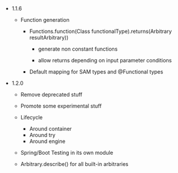 - 1.1.6

  - Function generation

    - Functions.function(Class<F> functionalType).returns(Arbitrary<R> resultArbitrary))
    
      - generate non constant functions
      
      - allow returns depending on input parameter conditions
      
    - Default mapping for SAM types and @Functional types

- 1.2.0

  - Remove deprecated stuff
  
  - Promote some experimental stuff
  
  - Lifecycle
    - Around container
    - Around try
    - Around engine
  
  - Spring/Boot Testing in its own module

  - Arbitrary.describe() for all built-in arbitraries


